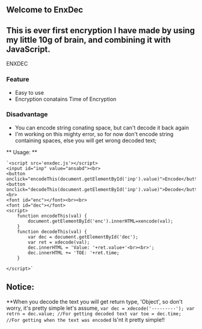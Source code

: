 ## Welcome to EnxDec

## This is ever first encryption I have made by using my little 10g of brain, and combining it with JavaScript.

ENXDEC

### Feature

- Easy to use
- Encryption conatains Time of Encryption

### Disadvantage
- You can encode string conating space, but can't decode it back again
- I'm working on this mighty error, so for now don't encode string containing spaces, else you will get wrong decoded text;

** Usage: **

	`<script src='enxdec.js'></script>
	<input id="inp" value="ansabd"><br>
	<button onclick="encodeThis(document.getElementById('inp').value)">Encode</button>
	<button onclick="decodeThis(document.getElementById('inp').value)">Decode</button>
	<br>
	<font id="enc"></font><br><br>
	<font id="dec"></font>
	<script>
		function encodeThis(val) {
			document.getElementById('enc').innerHTML=xencode(val);
		}
		function decodeThis(val) {
			var dec = document.getElementById('dec');
			var ret = xdecode(val);
			dec.innerHTML = 'Value: '+ret.value+'<br><br>';
			dec.innerHTML += 'TOE: '+ret.time;
		}

	</script>`
	
## Notice:
**When you decode the text you will get return type, 'Object', so don't worry, it's pretty simple
let's assume, 
	`var dec = xdecode('---------');
	 var retrn = dec.value; //For getting decoded text
	 var toe = dec.time; //For getting when the text was encoded`
Is'nt it pretty simple!!
		
